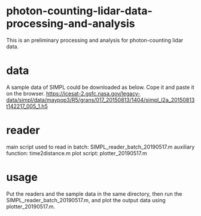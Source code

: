 # photon-counting-lidar-data-processing-and-analysis
This is an preliminary processing and analysis for photon-counting lidar data.

# data
A sample data of SIMPL could be downloaded as below. Cope it and paste it on the browser.
https://icesat-2.gsfc.nasa.gov/legacy-data/simpl/data/maypop3/R5/grans/017_20150813/1404/simpl_l2a_20150813t142217_005_1.h5

# reader
main script used to read in batch: SIMPL_reader_batch_20190517.m
auxiliary function: time2distance.m
plot script: plotter_20190517.m

# usage
Put the readers and the sample data in the same directory, then run the SIMPL_reader_batch_20190517.m, and plot the output data using plotter_20190517.m. 
